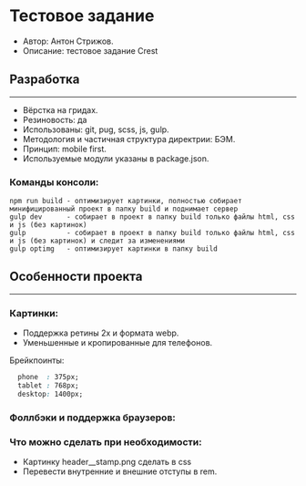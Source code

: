 # Тестовое задание
- Автор: Антон Стрижов.
- Описание: тестовое задание Crest
## Разработка
---
- Вёрстка на гридах.
- Резиновость: да
- Использованы: git, pug, scss, js, gulp.
- Методология и частичная структура директрии: БЭМ. 
- Принцип: mobile first.
- Используемые модули указаны в package.json.
### Команды консоли:
```
npm run build - оптимизирует картинки, полностью собирает минифицированный проект в папку build и поднимает сервер
gulp dev      - собирает в проект в папку build только файлы html, css и js (без картинок)
gulp          - собирает в проект в папку build только файлы html, css и js (без картинок) и следит за изменениями
gulp optimg   - оптимизирует картинки в папку build
```
## Особенности проекта
---

### Картинки:
- Поддержка ретины 2x и формата webp.
- Уменьшенные и кропированные для телефонов.

Брейкпоинты:
```css
  phone  : 375px;
  tablet : 768px;
  desktop: 1400px;
```
### Фоллбэки и поддержка браузеров:

### Что можно сделать при необходимости:
- Картинку header__stamp.png сделать в css
- Перевести внутренние и внешние отступы в rem.